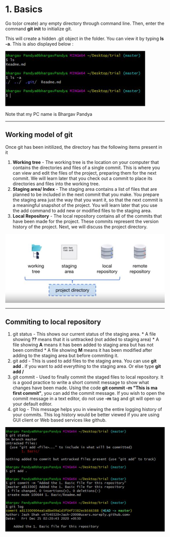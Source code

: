 # 1. Basics
Go to(or create) any empty directory through command line. Then, enter the command **git init** to initialize git. 

This will create a hidden .git object in the folder. You can view it by typing **ls -a**. This is also displayed below : 

![ls -a](https://github.com/Jash-2000/Git-and-Github-Tutorial/blob/main/1.%20Basics/git%20object.JPG)

Note that my PC name is Bhargav Pandya

---

## Working model of git

Once git has been initilized, the directory has the following items present in it 
  1. **Working tree** - The working tree is the location on your computer that contains the directories and files of a single commit. This is where you can view and edit the files of the project, preparing them for the next commit. We will learn later that you check out a commit to place its directories and files into the working tree.
  2. **Staging area/ Index** - The staging area contains a list of files that are planned to be included in the next commit that you make. You prepare the staging area just the way that you want it, so that the next commit is a meaningful snapshot of the project. You will learn later that you use the add command to add new or modified files to the staging area.
  3. **Local Repository** - The local repository contains all of the commits that have been made for the project. These commits represent the version history of the project. Next, we will discuss the project directory.

![git object](https://github.com/Jash-2000/Git-and-Github-Tutorial/blob/main/1.%20Basics/git_locations.JPG)

---

## Commiting to local repository

  1. git status - This shows our current status of the staging area. 
    * A file showing **??** means that it is unttracked (not added to staging area)
    * A file showing **A** means it has been added to staging area but has not been comitted
    * A file showing **M** means it has been modified after adding to the staging area but before commiting it.
  2. git add - This is used to add files to the staging area. You can use **git add .** if you want to add everything to the staging area. Or else type **git add /<filename/>**
  3. git commit - Used to finally commit the staged files to local repository. It is a good practice to write a short commit message to show what changes have been made. Using the code **git commit -m "This is ma first commit"**, you can add the commit message. If you wish to open the commit message in a text editor, do not use **-m** tag and git will open up your default editor. 
  4. git log - This message helps you in viewing the entire logging history of your commits. This log history would be better viewed if you are using GUI client or Web based services like github.  
  
  ![Git Basics](https://github.com/Jash-2000/Git-and-Github-Tutorial/blob/main/1.%20Basics/git_basics.JPG)

